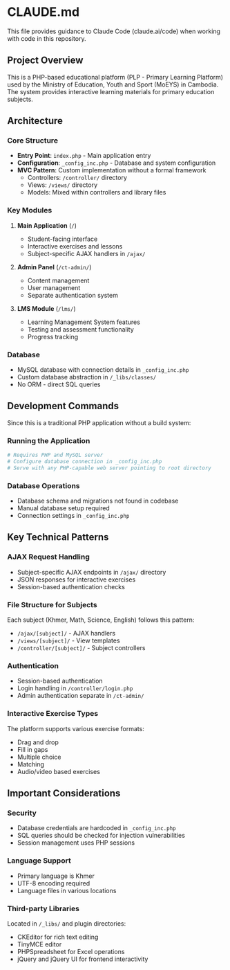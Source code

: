 # CLAUDE.md

This file provides guidance to Claude Code (claude.ai/code) when working with code in this repository.

## Project Overview

This is a PHP-based educational platform (PLP - Primary Learning Platform) used by the Ministry of Education, Youth and Sport (MoEYS) in Cambodia. The system provides interactive learning materials for primary education subjects.

## Architecture

### Core Structure
- **Entry Point**: `index.php` - Main application entry
- **Configuration**: `_config_inc.php` - Database and system configuration
- **MVC Pattern**: Custom implementation without a formal framework
  - Controllers: `/controller/` directory
  - Views: `/views/` directory  
  - Models: Mixed within controllers and library files

### Key Modules
1. **Main Application** (`/`)
   - Student-facing interface
   - Interactive exercises and lessons
   - Subject-specific AJAX handlers in `/ajax/`

2. **Admin Panel** (`/ct-admin/`)
   - Content management
   - User management
   - Separate authentication system

3. **LMS Module** (`/lms/`)
   - Learning Management System features
   - Testing and assessment functionality
   - Progress tracking

### Database
- MySQL database with connection details in `_config_inc.php`
- Custom database abstraction in `/_libs/classes/`
- No ORM - direct SQL queries

## Development Commands

Since this is a traditional PHP application without a build system:

### Running the Application
```bash
# Requires PHP and MySQL server
# Configure database connection in _config_inc.php
# Serve with any PHP-capable web server pointing to root directory
```

### Database Operations
- Database schema and migrations not found in codebase
- Manual database setup required
- Connection settings in `_config_inc.php`

## Key Technical Patterns

### AJAX Request Handling
- Subject-specific AJAX endpoints in `/ajax/` directory
- JSON responses for interactive exercises
- Session-based authentication checks

### File Structure for Subjects
Each subject (Khmer, Math, Science, English) follows this pattern:
- `/ajax/[subject]/` - AJAX handlers
- `/views/[subject]/` - View templates
- `/controller/[subject]/` - Subject controllers

### Authentication
- Session-based authentication
- Login handling in `/controller/login.php`
- Admin authentication separate in `/ct-admin/`

### Interactive Exercise Types
The platform supports various exercise formats:
- Drag and drop
- Fill in gaps
- Multiple choice
- Matching
- Audio/video based exercises

## Important Considerations

### Security
- Database credentials are hardcoded in `_config_inc.php`
- SQL queries should be checked for injection vulnerabilities
- Session management uses PHP sessions

### Language Support
- Primary language is Khmer
- UTF-8 encoding required
- Language files in various locations

### Third-party Libraries
Located in `/_libs/` and plugin directories:
- CKEditor for rich text editing
- TinyMCE editor
- PHPSpreadsheet for Excel operations
- jQuery and jQuery UI for frontend interactivity